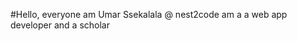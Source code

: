 #Hello, everyone am Umar Ssekalala @ nest2code
am a a web app developer and a scholar
<!---
nest2code/nest2code is a ✨ special ✨ repository because its `README.md` (this file) appears on your GitHub profile.
You can click the Preview link to take a look at your changes.
--->
